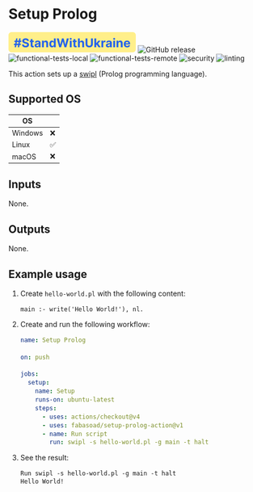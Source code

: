 # Setup Prolog

[![Stand With Ukraine](https://raw.githubusercontent.com/vshymanskyy/StandWithUkraine/main/badges/StandWithUkraine.svg)](https://stand-with-ukraine.pp.ua)
![GitHub release](https://img.shields.io/github/v/release/fabasoad/setup-prolog-action?include_prereleases)
![functional-tests-local](https://github.com/fabasoad/setup-prolog-action/actions/workflows/functional-tests-local.yml/badge.svg)
![functional-tests-remote](https://github.com/fabasoad/setup-prolog-action/actions/workflows/functional-tests-remote.yml/badge.svg)
![security](https://github.com/fabasoad/setup-prolog-action/actions/workflows/security.yml/badge.svg)
![linting](https://github.com/fabasoad/setup-prolog-action/actions/workflows/linting.yml/badge.svg)

This action sets up a [swipl](https://www.swi-prolog.org/) (Prolog programming
language).

## Supported OS

<!-- prettier-ignore-start -->
| OS      |                    |
|---------|--------------------|
| Windows | :x:                |
| Linux   | :white_check_mark: |
| macOS   | :x:                |
<!-- prettier-ignore-end -->

## Inputs

None.

## Outputs

None.

## Example usage

1. Create `hello-world.pl` with the following content:

   ```text
   main :- write('Hello World!'), nl.
   ```

2. Create and run the following workflow:

   ```yaml
   name: Setup Prolog

   on: push

   jobs:
     setup:
       name: Setup
       runs-on: ubuntu-latest
       steps:
         - uses: actions/checkout@v4
         - uses: fabasoad/setup-prolog-action@v1
         - name: Run script
           run: swipl -s hello-world.pl -g main -t halt
   ```

3. See the result:

   ```text
   Run swipl -s hello-world.pl -g main -t halt
   Hello World!
   ```
